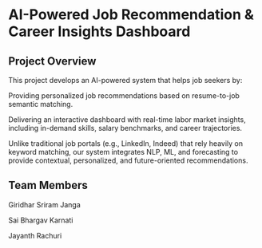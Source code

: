 # AI-Powered Job Recommendation & Career Insights Dashboard
 ## Project Overview

This project develops an AI-powered system that helps job seekers by:

Providing personalized job recommendations based on resume-to-job semantic matching.

Delivering an interactive dashboard with real-time labor market insights, including in-demand skills, salary benchmarks, and career trajectories.

Unlike traditional job portals (e.g., LinkedIn, Indeed) that rely heavily on keyword matching, our system integrates NLP, ML, and forecasting to provide contextual, personalized, and future-oriented recommendations.

## Team Members

Giridhar Sriram Janga

Sai Bhargav Karnati

Jayanth Rachuri
